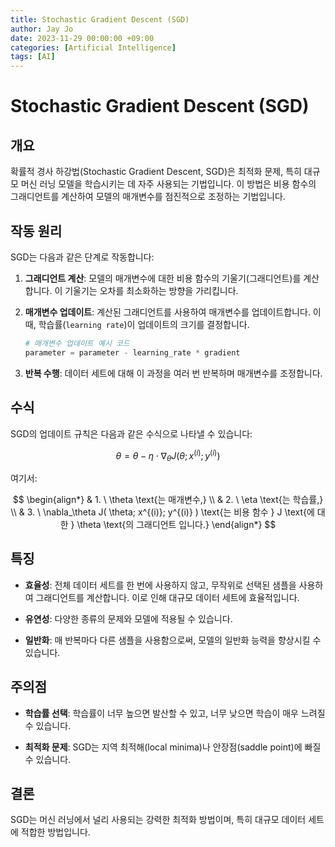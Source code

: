 ```yaml
---
title: Stochastic Gradient Descent (SGD)
author: Jay Jo
date: 2023-11-29 00:00:00 +09:00
categories: [Artificial Intelligence]
tags: [AI]
---
```


# Stochastic Gradient Descent (SGD)

## 개요

확률적 경사 하강법(Stochastic Gradient Descent, SGD)은 최적화 문제, 특히 대규모 머신 러닝 모델을 학습시키는 데 자주 사용되는 기법입니다. 이 방법은 비용 함수의 그래디언트를 계산하여 모델의 매개변수를 점진적으로 조정하는 기법입니다.

## 작동 원리

SGD는 다음과 같은 단계로 작동합니다:

1. **그래디언트 계산**: 모델의 매개변수에 대한 비용 함수의 기울기(그래디언트)를 계산합니다. 이 기울기는 오차를 최소화하는 방향을 가리킵니다.

2. **매개변수 업데이트**: 계산된 그래디언트를 사용하여 매개변수를 업데이트합니다. 이 때, 학습률(`learning rate`)이 업데이트의 크기를 결정합니다.

    ```python
    # 매개변수 업데이트 예시 코드
    parameter = parameter - learning_rate * gradient
    ```

3. **반복 수행**: 데이터 세트에 대해 이 과정을 여러 번 반복하며 매개변수를 조정합니다.

## 수식

SGD의 업데이트 규칙은 다음과 같은 수식으로 나타낼 수 있습니다:


$$
\theta = \theta - \eta \cdot \nabla_\theta J( \theta; x^{(i)}; y^{(i)} )
$$


여기서:

$$
\begin{align*}
& 1. \ \theta \text{는 매개변수,} \\
& 2. \ \eta \text{는 학습률,} \\
& 3. \ \nabla_\theta J( \theta; x^{(i)}; y^{(i)} ) \text{는 비용 함수 } J \text{에 대한 } \theta \text{의 그래디언트 입니다.}
\end{align*}
$$

## 특징

- **효율성**: 전체 데이터 세트를 한 번에 사용하지 않고, 무작위로 선택된 샘플을 사용하여 그래디언트를 계산합니다. 이로 인해 대규모 데이터 세트에 효율적입니다.

- **유연성**: 다양한 종류의 문제와 모델에 적용될 수 있습니다.

- **일반화**: 매 반복마다 다른 샘플을 사용함으로써, 모델의 일반화 능력을 향상시킬 수 있습니다.

## 주의점

- **학습률 선택**: 학습률이 너무 높으면 발산할 수 있고, 너무 낮으면 학습이 매우 느려질 수 있습니다.

- **최적화 문제**: SGD는 지역 최적해(local minima)나 안장점(saddle point)에 빠질 수 있습니다.

## 결론

SGD는 머신 러닝에서 널리 사용되는 강력한 최적화 방법이며, 특히 대규모 데이터 세트에 적합한 방법입니다.

